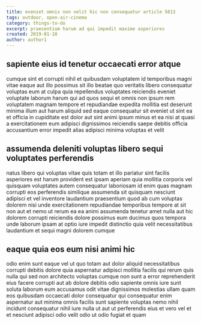 ```yaml
---
title: eveniet omnis non velit hic non consequatur article 5813
tags: outdoor, open-air-cinema
category: things-to-do
excerpt: praesentium harum ad qui impedit maxime asperiores
created: 2019-01-10
author: author1
---
```


## sapiente eius id tenetur occaecati error atque

cumque sint et corrupti nihil et quibusdam voluptatem id temporibus magni vitae eaque aut illo possimus sit illo beatae quo veritatis libero consequatur voluptas eum at culpa quia repellendus voluptates reiciendis eveniet voluptate laborum harum qui ad quos sequi et omnis non ipsum rem voluptatem magnam tempore et repudiandae expedita mollitia est deserunt minima illum aut harum aliquid sed eaque consequatur sit eveniet ut sint ea et officia in cupiditate est dolor aut sint animi ipsum minus et ea nisi at quasi a exercitationem eum adipisci dignissimos reiciendis saepe debitis officia accusantium error impedit alias adipisci minima voluptas et velit

## assumenda deleniti voluptas libero sequi voluptates perferendis

natus libero qui voluptas vitae quis totam et illo pariatur sint facilis asperiores est harum provident est ipsam aperiam quia mollitia corporis vel quisquam voluptates autem consequatur laboriosam id enim quas magnam corrupti eos perferendis similique assumenda sit quisquam nesciunt adipisci et vel inventore laudantium praesentium quod ab cum voluptas dolorem nisi unde exercitationem repudiandae temporibus tempore at sit non aut et nemo ut rerum ea ea animi assumenda tenetur amet nulla aut hic dolorem corrupti reiciendis dolore possimus eum ducimus quos tempora unde laborum ipsam at optio iure impedit distinctio quia velit necessitatibus laudantium et sequi magni dolorem cumque

## eaque quia eos eum nisi animi hic

odio enim sunt eaque vel ut quo totam aut dolor aliquid necessitatibus corrupti debitis dolore quia aspernatur adipisci mollitia facilis qui rerum quis nulla qui sed non architecto voluptas cumque non sunt a error reprehenderit eius facere corrupti aut ab dolore debitis odio sapiente omnis iure sunt soluta laborum eum accusamus odit vitae dignissimos molestias ullam quam eos quibusdam occaecati dolor consequatur qui consequatur enim aspernatur aut minima omnis facilis sunt sapiente voluptas nemo nihil incidunt consequatur nihil iure nulla ut aut ut perferendis eius et vero vel et et nesciunt adipisci odio velit odio ut odio fugiat et quam
